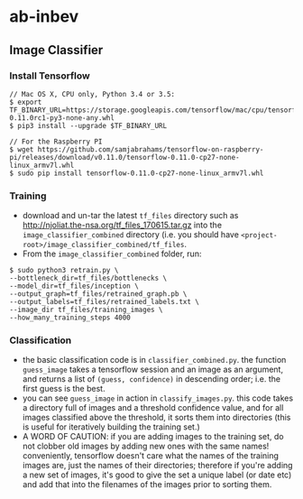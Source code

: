 # ab-inbev

## Image Classifier

### Install Tensorflow
```
// Mac OS X, CPU only, Python 3.4 or 3.5:
$ export TF_BINARY_URL=https://storage.googleapis.com/tensorflow/mac/cpu/tensorflow-0.11.0rc1-py3-none-any.whl
$ pip3 install --upgrade $TF_BINARY_URL

// For the Raspberry PI
$ wget https://github.com/samjabrahams/tensorflow-on-raspberry-pi/releases/download/v0.11.0/tensorflow-0.11.0-cp27-none-linux_armv7l.whl
$ sudo pip install tensorflow-0.11.0-cp27-none-linux_armv7l.whl

```

### Training

* download and un-tar the latest `tf_files` directory such as http://njoliat.the-nsa.org/tf_files_170615.tar.gz into the `image_classifier_combined` directory (i.e. you should have `<project-root>/image_classifier_combined/tf_files`.
* From the `image_classifier_combined` folder, run:

```
$ sudo python3 retrain.py \
--bottleneck_dir=tf_files/bottlenecks \
--model_dir=tf_files/inception \
--output_graph=tf_files/retrained_graph.pb \
--output_labels=tf_files/retrained_labels.txt \
--image_dir tf_files/training_images \
--how_many_training_steps 4000
```

### Classification

* the basic classification code is in `classifier_combined.py`.  the function `guess_image` takes a tensorflow session and an image as an argument, and returns a list of `(guess, confidence)` in descending order; i.e. the first guess is the best.
* you can see `guess_image` in action in `classify_images.py`.  this code takes a directory full of images and a threshold confidence value, and for all images classified above the threshold, it sorts them into directories (this is useful for iteratively building the training set.)
* A WORD OF CAUTION: if you are adding images to the training set, do not clobber old images by adding new ones with the same names!  conveniently, tensorflow doesn't care what the names of the training images are, just the names of their directories; therefore if you're adding a new set of images, it's good to give the set a unique label (or date etc) and add that into the filenames of the images prior to sorting them.
